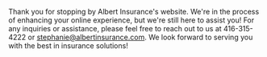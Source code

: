 Thank you for stopping by Albert Insurance's website. We're in the process of enhancing your online experience, but we're still here to assist you! For any inquiries or assistance, please feel free to reach out to us at 416-315-4222 or [stephanie@albertinsurance.com](mailto:stephanie@albertinsurance.com). We look forward to serving you with the best in insurance solutions!
